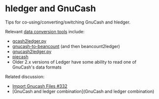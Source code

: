 # hledger and GnuCash

Tips for co-using/converting/switching GnuCash and hledger.

Relevant [data conversion tools](https://plaintextaccounting.org/#data-importconversion) include:

- [gcash2ledger.py](https://gist.github.com/nonducor/ddc97e787810d52d067206a592a35ea7/)
- [gnucash-to-beancount](https://github.com/henriquebastos/gnucash-to-beancount/) (and then beancount2ledger)
- [gnucash2ledger.py](https://github.com/MatzeB/pygnucash/blob/master/gnucash2ledger.py)
- [piecash](https://github.com/sdementen/piecash)
- Older 2.x versions of Ledger have some ability to read one of GnuCash's data formats

Related discussion:

- [Import Gnucash Files #332](https://github.com/simonmichael/hledger/issues/332)
- [GnuCash and ledger combination](GnuCash and ledger combination)
